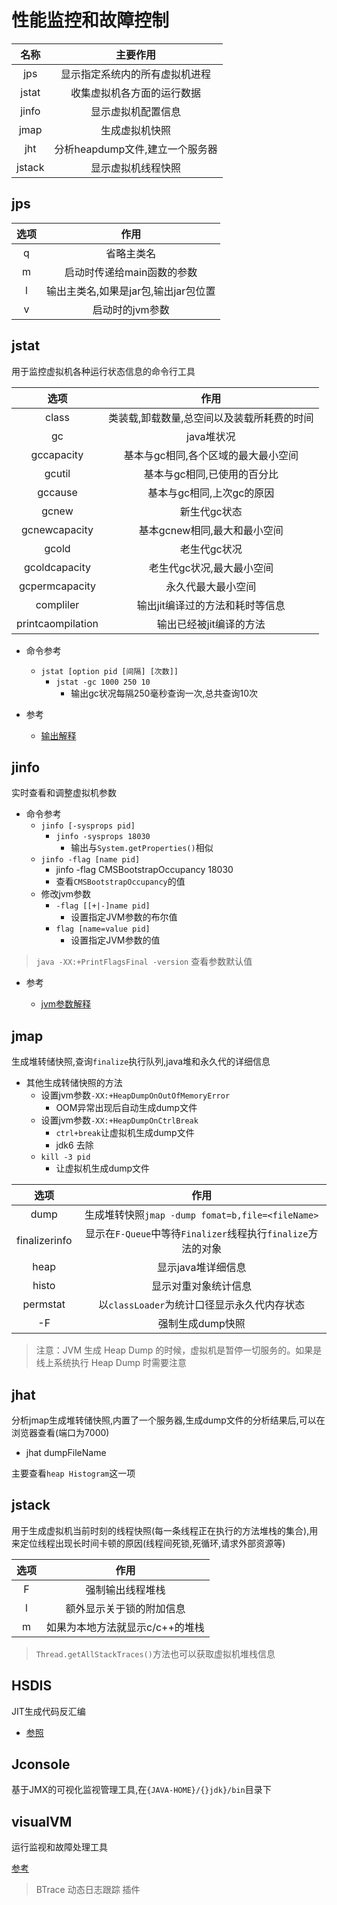 # 性能监控和故障控制

|名称|主要作用|
|:----:|:---:|
|jps|显示指定系统内的所有虚拟机进程|
|jstat|收集虚拟机各方面的运行数据|
|jinfo|显示虚拟机配置信息|
|jmap|生成虚拟机快照|
|jht|分析heapdump文件,建立一个服务器|
|jstack|显示虚拟机线程快照|

## jps

|选项|作用|
|:----:|:---:|
|q|省略主类名|
|m|启动时传递给main函数的参数|
|l|输出主类名,如果是jar包,输出jar包位置|
|v|启动时的jvm参数|

## jstat

用于监控虚拟机各种运行状态信息的命令行工具

|选项|作用|
|:----:|:---:|
|class|类装载,卸载数量,总空间以及装载所耗费的时间|
|gc|java堆状况|
|gccapacity|基本与gc相同,各个区域的最大最小空间|
|gcutil|基本与gc相同,已使用的百分比|
|gccause|基本与gc相同,上次gc的原因|
|gcnew|新生代gc状态|
|gcnewcapacity|基本gcnew相同,最大和最小空间|
|gcold|老生代gc状况|
|gcoldcapacity|老生代gc状况,最大最小空间|
|gcpermcapacity|永久代最大最小空间|
|compliler|输出jit编译过的方法和耗时等信息|
|printcaompilation|输出已经被jit编译的方法|

- 命令参考
  - `jstat [option pid [间隔] [次数]]`
    - `jstat -gc 1000 250 10`
      - 输出gc状况每隔250毫秒查询一次,总共查询10次
- 参考

  - [输出解释](https://www.cnblogs.com/yjd_hycf_space/p/7755633.html)

## jinfo

实时查看和调整虚拟机参数

- 命令参考
  - `jinfo [-sysprops pid]`
    - `jinfo -sysprops 18030`
      - 输出与`System.getProperties()`相似
  - `jinfo -flag [name pid]`
    - jinfo -flag CMSBootstrapOccupancy 18030
    - 查看`CMSBootstrapOccupancy`的值
  - 修改jvm参数
    - `-flag [[+|-]name pid]`
      - 设置指定JVM参数的布尔值
    - `flag [name=value pid]`
      - 设置指定JVM参数的值

> `java -XX:+PrintFlagsFinal -version` 查看参数默认值

- 参考

  - [jvm参数解释](https://www.jianshu.com/p/f5b3128c20f4?utm_campaign=maleskine&utm_content=note&utm_medium=seo_notes&utm_source=recommendation)

## jmap

生成堆转储快照,查询`finalize`执行队列,java堆和永久代的详细信息

- 其他生成转储快照的方法
  - 设置jvm参数`-XX:+HeapDumpOnOutOfMemoryError`
    - OOM异常出现后自动生成dump文件
  - 设置jvm参数`-XX:+HeapDumpOnCtrlBreak`
    - `ctrl+break`让虚拟机生成dump文件
    - jdk6 去除
  - `kill -3 pid`
    - 让虚拟机生成dump文件

|选项|作用|
|:----:|:---:|
|dump|生成堆转快照`jmap -dump fomat=b,file=<fileName>`|
|finalizerinfo|显示在`F-Queue`中等待`Finalizer`线程执行`finalize`方法的对象|
|heap|显示java堆详细信息|
|histo|显示对重对象统计信息|
|permstat|以`classLoader`为统计口径显示永久代内存状态|
|-F|强制生成dump快照|

> 注意：JVM 生成 Heap Dump 的时候，虚拟机是暂停一切服务的。如果是线上系统执行 Heap Dump 时需要注意

## jhat

分析jmap生成堆转储快照,内置了一个服务器,生成dump文件的分析结果后,可以在浏览器查看(端口为7000)

- jhat dumpFileName

主要查看`heap Histogram`这一项

## jstack

用于生成虚拟机当前时刻的线程快照(每一条线程正在执行的方法堆栈的集合),用来定位线程出现长时间卡顿的原因(线程间死锁,死循环,请求外部资源等)

|选项|作用|
|:----:|:---:|
|F|强制输出线程堆栈|
|l|额外显示关于锁的附加信息|
|m|如果为本地方法就显示c/c++的堆栈|

> `Thread.getAllStackTraces()`方法也可以获取虚拟机堆栈信息

## HSDIS

JIT生成代码反汇编

- [参照](https://www.cnblogs.com/stevenczp/p/7975776.html)

## Jconsole

基于JMX的可视化监视管理工具,在`{JAVA-HOME}/{}jdk}/bin`目录下

## visualVM

运行监视和故障处理工具

[参考](https://www.cnblogs.com/duanxz/p/3713773.html)
> BTrace 动态日志跟踪 插件